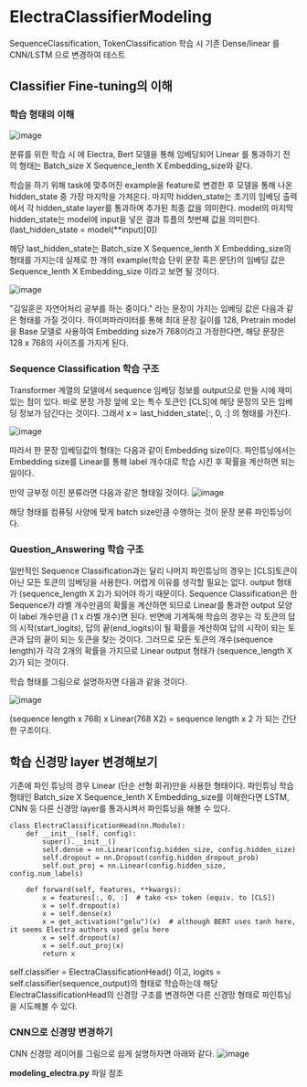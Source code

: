 # ElectraClassifierModeling
SequenceClassification, TokenClassification 학습 시 기존 Dense/linear 를 CNN/LSTM 으로 변경하여 테스트

## Classifier Fine-tuning의 이해
### 학습 형태의 이해
![image](https://user-images.githubusercontent.com/45644085/169961080-1e8f3f67-cbbb-4a3c-84d9-59b0bb02e322.png)

분류를 위한 학습 시 에 Electra, Bert 모델을 통해 임베딩되어 Linear 를 통과하기 전의 형태는 Batch_size X Sequence_lenth X Embedding_size와 같다.

학습을 하기 위해 task에 맞추어진 example을 feature로 변경한 후 모델을 통해 나온 hidden_state 중 가장 마지막을 가져온다.
마지막 hidden_state는 초기의 임베딩 출력에서 각 hidden_state layer를 통과하며 추가된 최종 값을 의미한다. 
model의 마지막 hidden_state는 model에 input을 넣은 결과 튜플의 첫번째 값을 의미한다. (last_hidden_state = model(**input)[0])

해당 last_hidden_state는 Batch_size X Sequence_lenth X Embedding_size의 형태를 가지는데 실제로 한 개의 example(학습 단위 문장 혹은 문단)의 임베딩 값은 Sequence_lenth X Embedding_size 이라고 보면 될 것이다. 

![image](https://user-images.githubusercontent.com/45644085/169961793-b92431c2-2a79-4ac2-8e1b-248b09b54ec3.png)

"김일훈은 자연어처리 공부를 하는 중이다." 라는 문장이 가지는 임베딩 값은 다음과 같은 형태를 가질 것이다.
하이퍼파라미터를 통해 최대 문장 길이를 128, Pretrain model을 Base 모델로 사용하여 Embedding size가 768이라고 가정한다면, 
해당 문장은 128 x 768의 사이즈를 가지게 된다.


### Sequence Classification 학습 구조
Transformer 계열의 모델에서 sequence 임베딩 정보를 output으로 만들 시에 재미있는 점이 있다.
바로 문장 가장 앞에 오는 특수 토큰인 [CLS]에 해당 문장의 모든 임베딩 정보가 담긴다는 것이다. 
그래서 x = last_hidden_state[:, 0, :] 의 형태를 가진다.

![image](https://user-images.githubusercontent.com/45644085/169959711-e4f05225-6422-4861-b194-4b10b2af27d8.png)

따라서 한 문장 임베딩값의 형태는 다음과 같이 Embedding size이다.
파인튜닝에서는 Embedding size를 Linear를 통해 label 개수대로 학습 시킨 후 확률을 계산하면 되는 일이다.

만약 긍부정 이진 분류라면 다음과 같은 형태일 것이다.
![image](https://user-images.githubusercontent.com/45644085/169960741-34d3e0f4-44e0-4ee7-b370-403df899235d.png)

해당 형태를 컴퓨팅 사양에 맞게 batch size만큼 수행하는 것이 문장 분류 파인튜닝이다. 

### Question_Answering 학습 구조
일반적인 Sequence Classification과는 달리 나머지 파인튜닝의 경우는 [CLS]토큰이 아닌 모든 토큰의 임베딩을 사용한다.
어렵게 이유를 생각할 필요는 없다. output 형태가 (sequence_length X 2)가 되어야 하기 때문이다.
Sequence Classification은 한 Sequence가 라벨 개수만큼의 확률을 계산하면 되므로 Linear를 통과한 output 모양이 label 개수만큼 (1 x 라벨 개수)면 된다.
반면에 기계독해 학습의 경우는 각 토큰의 답의 시작(start_logits), 답의 끝(end_logits)이 될 확률을 계산하여 답의 시작이 되는 토큰과 답의 끝이 되는 토큰을 찾는 것이다.
그러므로 모든 토큰의 개수(sequence length)가 각각 2개의 확률을 가지므로 Linear output 형태가 (sequence_length X 2)가 되는 것이다.

학습 형태를 그림으로 설명하자면 다음과 같을 것이다.

![image](https://user-images.githubusercontent.com/45644085/169963905-c4742d74-fab1-4a38-b390-c20794ec3f6b.png)

(sequence length x 768) x Linear(768 X2)  = sequence length x 2 가 되는 간단한 구조이다.
 
## 학습 신경망 layer 변경해보기 
기존에 파인 튜닝의 경우 Linear (단순 선형 회귀)만을 사용한 형태이다.
파인튜닝 학습 형태인 Batch_size X Sequence_lenth X Embedding_size를 이해한다면 LSTM, CNN 등 다른 신경망 layer를 통과시켜서 파인튜닝을 해볼 수 있다.

~~~
class ElectraClassificationHead(nn.Module):
    def __init__(self, config):
        super().__init__()
        self.dense = nn.Linear(config.hidden_size, config.hidden_size)
        self.dropout = nn.Dropout(config.hidden_dropout_prob)
        self.out_proj = nn.Linear(config.hidden_size, config.num_labels)

    def forward(self, features, **kwargs):
        x = features[:, 0, :]  # take <s> token (equiv. to [CLS])
        x = self.dropout(x)
        x = self.dense(x)
        x = get_activation("gelu")(x)  # although BERT uses tanh here, it seems Electra authors used gelu here
        x = self.dropout(x)
        x = self.out_proj(x)
        return x
~~~

self.classifier = ElectraClassificationHead() 이고, logits = self.classifier(sequence_output)의 형태로 학습하는데 해당 ElectraClassificationHead의 
신경망 구조를 변경하면 다른 신경망 형태로 파인튜닝을 시도해볼 수 있다.

### CNN으로 신경망 변경하기

CNN 신경망 레이어를 그림으로 쉽게 설명하자면 아래와 같다.
![image](https://user-images.githubusercontent.com/45644085/170154390-0c9a56af-6ae1-47ae-88de-2ffff35fb52a.png)

**modeling_electra.py** 파일 참조
